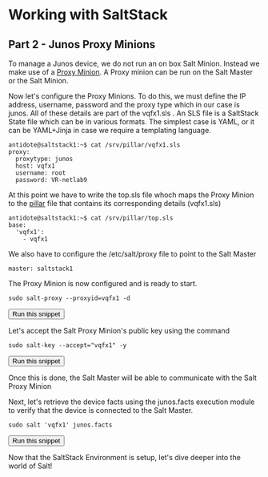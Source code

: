 # Working with SaltStack
## Part 2 - Junos Proxy Minions

To manage a Junos device, we do not run an on box Salt Minion. Instead we make use of a [Proxy Minion](https://docs.saltstack.com/en/latest/topics/proxyminion/index.html). A Proxy minion can be run on the Salt Master or the Salt Minion. 


Now let's configure the Proxy Minions. To do this, we must define the IP address, username, password and the proxy type which in our case is junos. All of these details are part of the vqfx1.sls . An SLS file is a SaltStack State file which can be in various formats. The simplest case is YAML, or it can be YAML+Jinja in case we require a templating language. 

```
antidote@saltstack1:~$ cat /srv/pillar/vqfx1.sls
proxy:
  proxytype: junos
  host: vqfx1
  username: root
  password: VR-netlab9
```

At this point we have to write the top.sls file whoch maps the Proxy Minion to the [pillar](https://docs.saltstack.com/en/latest/topics/pillar/) file that contains its corresponding details (vqfx1.sls)

```
antidote@saltstack1:~$ cat /srv/pillar/top.sls
base:
  'vqfx1':
    - vqfx1
```

We also have to configure the /etc/salt/proxy file to point to the Salt Master

```
master: saltstack1
```

The Proxy Minion is now configured and is ready to start. 

```
sudo salt-proxy --proxyid=vqfx1 -d
```
<button type="button" class="btn btn-primary btn-sm" onclick="runSnippetInTab('saltstack1', 3)">Run this snippet</button>

Let's accept the Salt Proxy Minion's public key using the command

```
sudo salt-key --accept="vqfx1" -y
```
<button type="button" class="btn btn-primary btn-sm" onclick="runSnippetInTab('saltstack1', 4)">Run this snippet</button>

Once this is done, the Salt Master will be able to communicate with the Salt Proxy Minion

Next, let's retrieve the device facts using the junos.facts execution module to verify that the device is connected to the Salt Master.

```
sudo salt 'vqfx1' junos.facts
```
<button type="button" class="btn btn-primary btn-sm" onclick="runSnippetInTab('saltstack1', 5)">Run this snippet</button>

Now that the SaltStack Environment is setup, let's dive deeper into the world of Salt!
